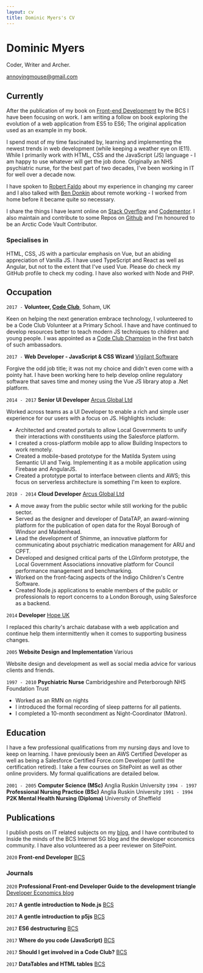 ```yaml
---
layout: cv
title: Dominic Myers's CV
---
```

# Dominic Myers
Coder, Writer and Archer.

<div id="webaddress">
  <a href="annoyingmouse@gmail.com">annoyingmouse@gmail.com</a>
</div>

## Currently

After the publication of my book on [Front-end Development](https://shop.bcs.org/store/221/detail/workgroup?id=3-221-9781780174761) by the BCS I have been focusing on work. I am writing a follow on book exploring the evolution of a web application from ES5 to ES6; The original application used as an example in my book.

I spend most of my time fascinated by, learning and implementing the newest trends in web development (while keeping a weather eye on IE11). While I primarily work with HTML, CSS and the JavaScript (JS) language - I am happy to use whatever will get the job done. Originally an NHS psychiatric nurse, for the best part of two decades, I've been working in IT for well over a decade now.

I have spoken to [Robert Faldo](https://career-switching-coders.simplecast.com/episodes/dominic-myers-episode-6) about my experience in changing my career and I also talked with [Ben Donkin](https://www.youtube.com/watch?v=qsfMKbzeLvg) about remote working - I worked from home before it became quite so necessary.

I share the things I have learnt online on [Stack Overflow](http://stackoverflow.com/users/592058/annoyingmouse) and [Codementor](https://www.codementor.io/@annoyingmouse). I also maintain and contribute to some Repos on [Github](https://github.com/annoyingmouse) and I'm honoured to be an Arctic Code Vault Contributor.

### Specialises in

HTML, CSS, JS with a particular emphasis on Vue, but an abiding appreciation of Vanilla JS. I have used TypeScript and React as well as Angular, but not to the extent that I've used Vue. Please do check my GitHub profile to check my coding. I have also worked with Node and PHP.

## Occupation

`2017 -`
__Volunteer, [Code Club](https://www.codeclub.org.uk)__, Soham, UK
		
Keen on helping the next generation embrace technology, I volunteered to be a Code Club Volunteer at a Primary School. I have and have continued to develop resources better to teach modern JS techniques to children and young people. I was appointed as a [Code Club Champion](https://blog.codeclub.org/2018/02/01/meet-the-2018-code-club-champions/) in the first batch of such ambassadors.

`2017 -`
__Web Developer - JavaScript & CSS Wizard__ [Vigilant Software](https://www.vigilantsoftware.co.uk/)

Forgive the odd job title; it was not my choice and didn't even come with a pointy hat. I have been working here to help develop online regulatory software that saves time and money using the Vue JS library atop a .Net platform. 

`2014 - 2017` __Senior UI Developer__ [Arcus Global Ltd](https://www.arcusglobal.com/)

Worked across teams as a UI Developer to enable a rich and simple user experience for our users with a focus on JS. Highlights include:

* Architected and created portals to allow Local Governments to unify their interactions with constituents using the Salesforce platform.
* I created a cross-platform mobile app to allow Building Inspectors to work remotely.
* Created a mobile-based prototype for the Matilda System using Semantic UI and Twig. Implementing it as a mobile application using Firebase and AngularJS.
* Created a prototype portal to interface between clients and AWS; this focus on serverless architecture is something I'm keen to explore.

`2010 - 2014` __Cloud Developer__ [Arcus Global Ltd](https://www.arcusglobal.com/)

* A move away from the public sector while still working for the public sector.
* Served as the designer and developer of DataTAP, an award-winning platform for the publication of open data for the Royal Borough of Windsor and Maidenhead.
* Lead the development of Shimme, an innovative platform for communicating about psychiatric medication management for ARU and CPFT.
* Developed and designed critical parts of the LGInform prototype, the Local Government Associations innovative platform for Council performance management and benchmarking.
* Worked on the front-facing aspects of the Indigo Children's Centre Software.
* Created Node.js applications to enable members of the public or professionals to report concerns to a London Borough, using Salesforce as a backend.

`2014` __Developer__ [Hope UK](http://www.hopeuk.org/)

I replaced this charity's archaic database with a web application and continue help them intermittently when it comes to supporting business changes.

`2005` __Website Design and Implementation__ Various

Website design and development as well as social media advice for various clients and friends.

`1997 - 2010` __Psychiatric Nurse__ Cambridgeshire and Peterborough NHS Foundation Trust

* Worked as an RMN on nights
* I introduced the formal recording of sleep patterns for all patients.
* I completed a 10-month secondment as Night-Coordinator (Matron).

## Education

I have a few professional qualifications from my nursing days and love to keep on learning. I have previously been an AWS Certified Developer as well as being a Salesforce Certified Force.com Developer (until the certification retired). I take a few courses on SitePoint as well as other online providers. My formal qualifications are detailed below.

`2001 - 2005` __Computer Science (MSc)__ Anglia Ruskin University
`1994 - 1997` __Professional Nursing Practice (BSc)__ Anglia Ruskin University
`1991 - 1994` __P2K Mental Health Nursing (Diploma)__ University of Sheffield

## Publications

I publish posts on IT related subjects on my [blog](http://drmsite.blogspot.co.uk/), and I have contributed to Inside the minds of the BCS Internet SG blog and the developer economics community. I have also volunteered as a peer reviewer on SitePoint.

`2020` __Front-end Developer__ [BCS](https://shop.bcs.org/store/221/detail/workgroup?id=3-221-9781780174761)

### Journals

`2020` __Professional Front-end Developer Guide to the development triangle__ [Developer Economics blog](https://www.developereconomics.com/blog/professional-front-end-developer-guide-to-the-development-triangle) 

`2017` __A gentle introduction to Node.js__ [BCS](https://www.bcs.org/content-hub/a-gentle-introduction-to-nodejs/)

`2017` __A gentle introduction to p5js__ [BCS](https://www.bcs.org/content-hub/a-gentle-introduction-to-p5js/)

`2017` __ES6 destructuring__ [BCS](https://www.bcs.org/content-hub/es6-destructuring/)

`2017` __Where do you code (JavaScript)__ [BCS](https://www.bcs.org/content-hub/where-do-you-code-javascript/)

`2017` __Should I get involved in a Code Club?__ [BCS](https://www.bcs.org/content-hub/should-i-get-involved-in-a-code-club/)

`2017` __DataTables and HTML tables__ [BCS](https://www.bcs.org/content-hub/datatables-and-html-tables/)

<!-- ### Footer

Last updated: November 2020 -->